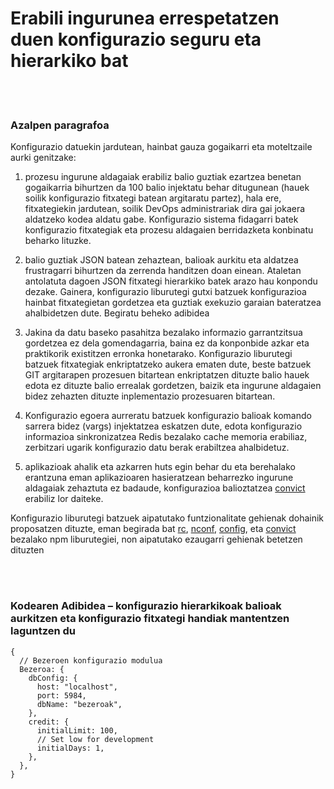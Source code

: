 # Erabili ingurunea errespetatzen duen konfigurazio seguru eta hierarkiko bat

<br/><br/>

### Azalpen paragrafoa

Konfigurazio datuekin jardutean, hainbat gauza gogaikarri eta moteltzaile aurki genitzake:

1. prozesu ingurune aldagaiak erabiliz balio guztiak ezartzea benetan gogaikarria bihurtzen da 100 balio injektatu behar ditugunean (hauek soilik konfigurazio fitxategi batean argitaratu partez), hala ere, fitxategiekin jardutean, soilik DevOps administrariak dira gai jokaera aldatzeko kodea aldatu gabe. Konfigurazio sistema fidagarri batek konfigurazio fitxategiak eta prozesu aldagaien berridazketa konbinatu beharko lituzke.

2. balio guztiak JSON batean zehaztean, balioak aurkitu eta aldatzea frustragarri bihurtzen da zerrenda handitzen doan einean. Ataletan antolatuta dagoen JSON fitxategi hierarkiko batek arazo hau konpondu dezake. Gainera, konfigurazio liburutegi gutxi batzuek konfigurazioa hainbat fitxategietan gordetzea eta guztiak exekuzio garaian bateratzea ahalbidetzen dute. Begiratu beheko adibidea

3. Jakina da datu baseko pasahitza bezalako informazio garrantzitsua gordetzea ez dela gomendagarria, baina ez da konponbide azkar eta praktikorik existitzen erronka honetarako. Konfigurazio liburutegi batzuek fitxategiak enkriptatzeko aukera ematen dute, beste batzuek GIT argitarapen prozesuen bitartean enkriptatzen dituzte balio hauek edota ez dituzte balio errealak gordetzen, baizik eta ingurune aldagaien bidez zehazten dituzte inplementazio prozesuaren bitartean.

4. Konfigurazio egoera aurreratu batzuek konfigurazio balioak komando sarrera bidez (vargs) injektatzea eskatzen dute, edota konfigurazio informazioa sinkronizatzea Redis bezalako cache memoria erabiliaz, zerbitzari ugarik konfigurazio datu berak erabiltzea ahalbidetuz.

5. aplikazioak ahalik eta azkarren huts egin behar du eta berehalako erantzuna eman aplikazioaren hasieratzean beharrezko ingurune aldagaiak zehaztuta ez badaude, konfigurazioa balioztatzea [convict](https://www.npmjs.com/package/convict) erabiliz lor daiteke.

Konfigurazio liburutegi batzuek aipatutako funtzionalitate gehienak dohainik proposatzen dituzte, eman begirada bat [rc](https://www.npmjs.com/package/rc), [nconf](https://www.npmjs.com/package/nconf), [config](https://www.npmjs.com/package/config), eta [convict](https://www.npmjs.com/package/convict) bezalako npm liburutegiei, non aipatutako ezaugarri gehienak betetzen dituzten

<br/><br/>

### Kodearen Adibidea – konfigurazio hierarkikoak balioak aurkitzen eta konfigurazio fitxategi handiak mantentzen laguntzen du

```json5
{
  // Bezeroen konfigurazio modulua
  Bezeroa: {
    dbConfig: {
      host: "localhost",
      port: 5984,
      dbName: "bezeroak",
    },
    credit: {
      initialLimit: 100,
      // Set low for development
      initialDays: 1,
    },
  },
}
```

<br/><br/>
